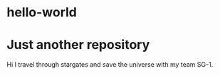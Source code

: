 # hello-world
Just another repository
=================

Hi 
I travel through stargates and save the universe with my team SG-1.

